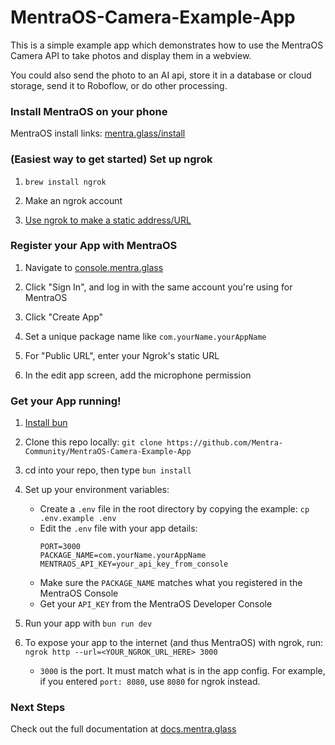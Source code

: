 # MentraOS-Camera-Example-App

This is a simple example app which demonstrates how to use the MentraOS Camera API to take photos and display them in a webview.

You could also send the photo to an AI api, store it in a database or cloud storage, send it to Roboflow, or do other processing.

### Install MentraOS on your phone

MentraOS install links: [mentra.glass/install](https://mentra.glass/install)

### (Easiest way to get started) Set up ngrok

1. `brew install ngrok`

2. Make an ngrok account

3. [Use ngrok to make a static address/URL](https://dashboard.ngrok.com/)

### Register your App with MentraOS

1. Navigate to [console.mentra.glass](https://console.mentra.glass/)

2. Click "Sign In", and log in with the same account you're using for MentraOS

3. Click "Create App"

4. Set a unique package name like `com.yourName.yourAppName`

5. For "Public URL", enter your Ngrok's static URL

6. In the edit app screen, add the microphone permission

### Get your App running!

1. [Install bun](https://bun.sh/docs/installation)

2. Clone this repo locally: `git clone https://github.com/Mentra-Community/MentraOS-Camera-Example-App`

3. cd into your repo, then type `bun install`

5. Set up your environment variables:
   * Create a `.env` file in the root directory by copying the example: `cp .env.example .env`
   * Edit the `.env` file with your app details:
     ```
     PORT=3000
     PACKAGE_NAME=com.yourName.yourAppName
     MENTRAOS_API_KEY=your_api_key_from_console
     ```
   * Make sure the `PACKAGE_NAME` matches what you registered in the MentraOS Console
   * Get your `API_KEY` from the MentraOS Developer Console

6. Run your app with `bun run dev`

7. To expose your app to the internet (and thus MentraOS) with ngrok, run: `ngrok http --url=<YOUR_NGROK_URL_HERE> 3000`
    * `3000` is the port. It must match what is in the app config. For example, if you entered `port: 8080`, use `8080` for ngrok instead.


### Next Steps

Check out the full documentation at [docs.mentra.glass](.https://docs.mentra.glass/camera)
